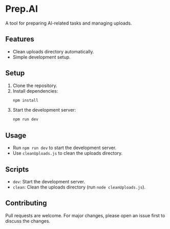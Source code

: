 # Prep.AI

A tool for preparing AI-related tasks and managing uploads.

## Features
- Clean uploads directory automatically.
- Simple development setup.

## Setup
1. Clone the repository.
2. Install dependencies:
   ```bash
   npm install
   ```
3. Start the development server:
   ```bash
   npm run dev
   ```

## Usage
- Run `npm run dev` to start the development server.
- Use `cleanUploads.js` to clean the uploads directory.

## Scripts
- `dev`: Start the development server.
- `clean`: Clean the uploads directory (run `node cleanUploads.js`).

## Contributing
Pull requests are welcome. For major changes, please open an issue first to discuss the changes.
